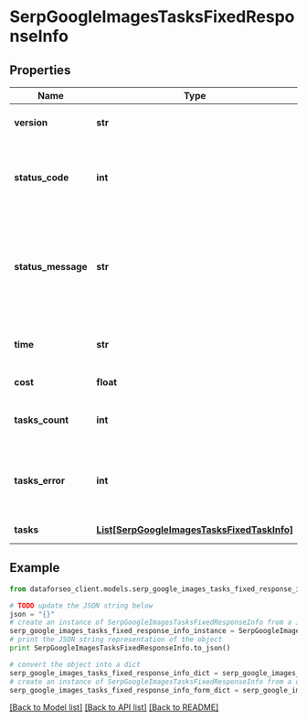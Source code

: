 # SerpGoogleImagesTasksFixedResponseInfo


## Properties

Name | Type | Description | Notes
------------ | ------------- | ------------- | -------------
**version** | **str** | the current version of the API | [optional] 
**status_code** | **int** | general status code you can find the full list of the response codes here | [optional] 
**status_message** | **str** | general informational message you can find the full list of general informational messages here | [optional] 
**time** | **str** | total execution time, seconds | [optional] 
**cost** | **float** | total tasks cost, USD | [optional] 
**tasks_count** | **int** | the number of tasks in the tasks array | [optional] 
**tasks_error** | **int** | the number of tasks in the tasks array returned with an error | [optional] 
**tasks** | [**List[SerpGoogleImagesTasksFixedTaskInfo]**](SerpGoogleImagesTasksFixedTaskInfo.md) | array of tasks | [optional] 

## Example

```python
from dataforseo_client.models.serp_google_images_tasks_fixed_response_info import SerpGoogleImagesTasksFixedResponseInfo

# TODO update the JSON string below
json = "{}"
# create an instance of SerpGoogleImagesTasksFixedResponseInfo from a JSON string
serp_google_images_tasks_fixed_response_info_instance = SerpGoogleImagesTasksFixedResponseInfo.from_json(json)
# print the JSON string representation of the object
print SerpGoogleImagesTasksFixedResponseInfo.to_json()

# convert the object into a dict
serp_google_images_tasks_fixed_response_info_dict = serp_google_images_tasks_fixed_response_info_instance.to_dict()
# create an instance of SerpGoogleImagesTasksFixedResponseInfo from a dict
serp_google_images_tasks_fixed_response_info_form_dict = serp_google_images_tasks_fixed_response_info.from_dict(serp_google_images_tasks_fixed_response_info_dict)
```
[[Back to Model list]](../README.md#documentation-for-models) [[Back to API list]](../README.md#documentation-for-api-endpoints) [[Back to README]](../README.md)


